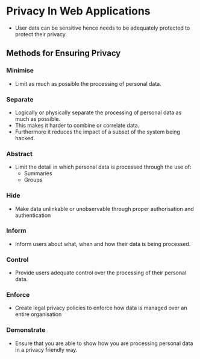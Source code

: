 # Privacy In Web Applications
* User data can be sensitive hence needs to be adequately protected to protect their privacy.

## Methods for Ensuring Privacy
### Minimise 
* Limit as much as possible the processing of personal data.
### Separate
* Logically or physically separate the processing of personal data as much as possible.
* This makes it harder to combine or correlate data.
* Furthermore it reduces the impact of a subset of the system being hacked.
### Abstract
* Limit the detail in which personal data is processed through the use of: 
	* Summaries
	* Groups
### Hide
* Make data unlinkable or unobservable through proper authorisation and authentication
### Inform
* Inform users about what, when and how their data is being processed.
### Control
* Provide users adequate control over the processing of their personal data.
### Enforce
* Create legal privacy policies to enforce how data is managed over an entire organisation
### Demonstrate
* Ensure that you are able to show how you are processing personal data in a privacy friendly way.